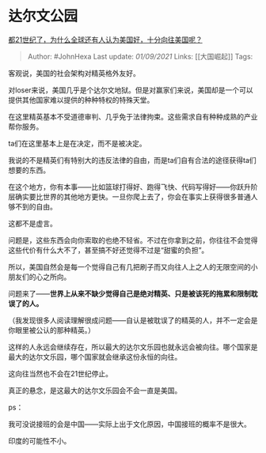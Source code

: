 # 达尔文公园
[都21世纪了，为什么全球还有人认为美国好，十分向往美国呢？](https://www.zhihu.com/question/479557800/answer/2091962403)

> Author: #JohnHexa 
Last update: *01/09/2021* 
Links: [[大国崛起]]
Tags:   
  



客观说，美国的社会架构对精英格外友好。

对loser来说，美国几乎是个达尔文地狱。但是对赢家们来说，美国却是一个可以提供其他国家难以提供的种种特权的特殊天堂。

在这里精英基本不受道德审判、几乎免于法律拘束。这些需求自有种种成熟的产业帮你服务。

ta们在这里基本上是在决定，而不是被决定。

我说的不是精英们有特别大的违反法律的自由，而是ta们自有合法的途径获得ta们想要的东西。

在这个地方，你有本事——比如篮球打得好、跑得飞快、代码写得好——你跃升阶层确实要比世界的其他地方更快。一旦你爬上去了，你会在事实上获得很多普通人够不到的自由。

这都不是虚言。

问题是，这些东西会向你索取的也绝不轻省。不过在你拿到之前，你往往不会觉得这些代价有什么大不了，甚至搞不好还觉得不过是“甜蜜的负担”。

所以，美国自然会是每一个觉得自己有几把刷子而又向往人上之人的无限空间的小朋友们的心之所向。

问题来了——**世界上从来不缺少觉得自己是绝对精英、只是被该死的拖累和限制耽误了的人。**

（我发现很多人阅读理解很成问题——自认是被耽误了的精英的人，并不一定会是你眼里被公认的那种精英。）

这样的人永远会继续存在，所以最大的达尔文乐园也就永远会被向往。哪个国家是最大的达尔文乐园，哪个国家就会继承这份永恒的向往。

这向往当然也不会在21世纪停止。

真正的悬念，是这最大的达尔文乐园会不会一直是美国。

ps：

我可没说接班的会是中国——实际上出于文化原因，中国接班的概率不是很大。

印度的可能性不小。